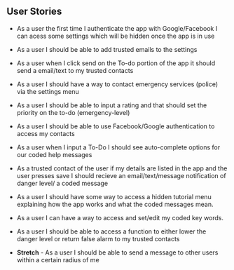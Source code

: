 ## User Stories

- As a user the first time I authenticate the app with Google/Facebook I can acess some settings which will be hidden once the app is in use

* As a user I should be able to add trusted emails to the settings

- As a user when I click send on the To-do portion of the app it should send a email/text to my trusted contacts

- As a user I should have a way to contact emergency services (police) via the settings menu

- As a user I should be able to input a rating and that should set the priority on the to-do (emergency-level)

- As a user I should be able to use Facebook/Google authentication to access my contacts

- As a user when I input a To-Do I should see auto-complete options for our coded help messages

- As a trusted contact of the user if my details are listed in the app and the user presses save I should recieve an email/text/message notification of danger level/ a coded message

- As a user I should have some way to access a hidden tutorial menu explaining how the app works and what the coded messages mean.

- As a user I can have a way to access and set/edit my coded key words.

- As a user I should be able to access a function to either lower the danger level or return false alarm to my trusted contacts

- <b>Stretch</b> - As a user I should be able to send a message to other users within a certain radius of me
